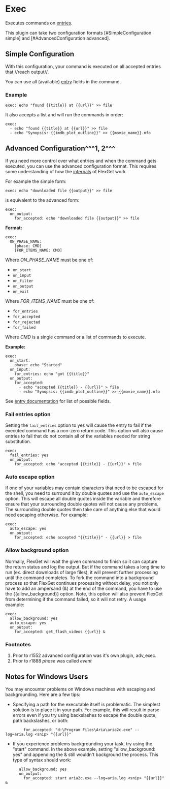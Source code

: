 # Exec

Executes commands on [entries](/Entry).

This plugin can take two configuration formats [#SimpleConfiguration simple] and [#AdvancedConfiguration advanced].

## Simple Configuration

With this configuration, your command is executed on all accepted entries that //reach output//.

You can use all (available) [entry](/Entry) fields in the command.

### Example

```
exec: echo "found {{title}} at {{url}}" >> file
```

It also accepts a list and will run the commands in order:

```
exec:
  - echo "found {{title}} at {{url}}" >> file
  - echo "Synopsis: {{imdb_plot_outline}}" >> {{movie_name}}.nfo
```

## Advanced Configuration^^^1, 2^^^

If you need more control over what entries and when the command gets executed, you can use the advanced configuration format. This requires some understanding of how the [internals](/Developers) of FlexGet work.

For example the simple form:

```
exec: echo "downloaded file {{output}}" >> file
```

is equivalent to the advanced form:

```
exec:
  on_output:
    for_accepted: echo "downloaded file {{output}}" >> file
```

**Format:**

```
exec:
  ON_PHASE_NAME:
    [phase: CMD]
    [FOR_ITEMS_NAME: CMD]
```

Where *ON_PHASE_NAME* must be one of:
- `on_start`
- `on_input`
- `on_filter`
- `on_output`
- `on_exit`

Where *FOR_ITEMS_NAME* must be one of:
- `for_entries`
- `for_accepted`
- `for_rejected`
- `for_failed`

Where *CMD* is a single command or a list of commands to execute.

**Example:**

```
exec:
  on_start:
    phase: echo "Started"
  on_input:
    for_entries: echo "got {{title}}"
  on_output:
    for_accepted:
      - echo "accepted {{title}} - {{url}}" > file
      - echo "Synopsis: {{imdb_plot_outline}}" >> {{movie_name}}.nfo
```

See [entry documentation](/Entry) for list of possible fields.

### Fail entries option

Setting the `fail_entries` option to yes will cause the entry to fail if the executed command has a non-zero return code.
This option will also cause entries to fail that do not contain all of the variables needed for string substitution.

```
exec:
  fail_entries: yes
  on_output:
    for_accepted: echo "accepted {{title}} - {{url}}" > file
```

### Auto escape option

If one of your variables may contain characters that need to be escaped for the shell, you need to surround it by double quotes and use the `auto_escape` option. This will escape all double quotes inside the variable and therefore ensure that your surrounding double quotes will not cause any problems. The surrounding double quotes then take care of anything else that would need escaping otherwise. For example:
```
exec:
  auto_escape: yes
  on_output:
    for_accepted: echo accepted "{{title}}" - {{url}} > file
```

### Allow background option

Normally, FlexGet will wait the given command to finish so it can capture the return status and log the output. But if the command takes a long time to run (ex. direct downloads of large files), it will prevent further processing until the command completes. To fork the command into a background process so that FlexGet continues processing without delay, you not only have to add an ampersand (&) at the end of the command, you have to use the {{allow_background}} option. Note, this option will also prevent FlexGet from determining if the command failed, so it will not retry. A usage example:
```
exec:
  allow_background: yes
  auto_escape: yes
  on_output:
    for_accepted: get_flash_videos {{url}} &
```

### Footnotes

 1. Prior to r1552 advanced configuration was it's own plugin, adv_exec.
 2. Prior to r1888 *phase* was called *event*

## Notes for Windows Users

You may encounter problems on Windows machines with escaping and backgrounding.  Here are a few tips:

* Specifying a path for the executable itself is problematic.  The simplest solution is to place it in your path.  For example, this will result in parse errors even if you try using backslashes to escape the double quote, path backslashes, or both:
```
        for_accepted: "d:\Program Files\Aria\aria2c.exe" --log=aria.log <snip> "{{url}}"
```

* If you experience problems backgrounding your task, try using the "start" command.  In the above example, setting "allow_background: yes" and appending the & still wouldn't background the process.  This type of syntax should work:
```
      allow_background: yes
      on_output:
        for_accepted: start aria2c.exe --log=aria.log <snip> "{{url}}" &
```